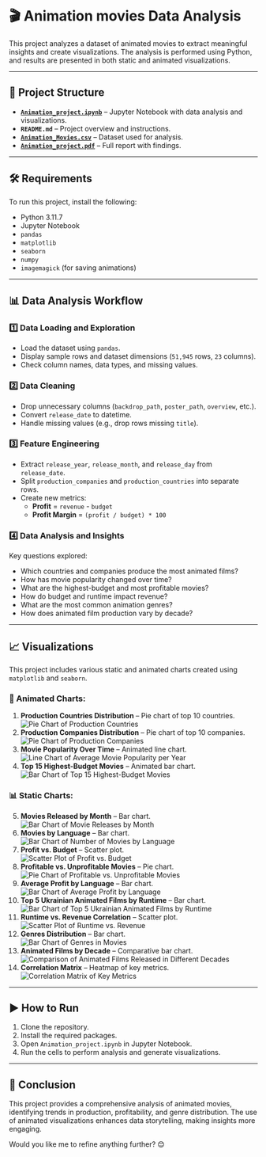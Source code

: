 # 🎬 Animation movies Data Analysis 

This project analyzes a dataset of animated movies to extract meaningful insights and create visualizations. The analysis is performed using Python, and results are presented in both static and animated visualizations.

---

## 📁 Project Structure

- [**`Animation_project.ipynb`**](/Animation_project.ipynb) – Jupyter Notebook with data analysis and visualizations.
- **`README.md`** – Project overview and instructions.
- [**`Animation_Movies.csv`**](/Animation_Movies.csv) – Dataset used for analysis.
- [**`Animation_project.pdf`**](/Animation_project.pdf) – Full report with findings. 

---

## 🛠️ Requirements

To run this project, install the following:

- Python 3.11.7
- Jupyter Notebook
- `pandas`
- `matplotlib`
- `seaborn`
- `numpy`
- `imagemagick` (for saving animations)

---

## 📊 Data Analysis Workflow

### 1️⃣ Data Loading and Exploration
- Load the dataset using `pandas`.
- Display sample rows and dataset dimensions (`51,945` rows, `23` columns).
- Check column names, data types, and missing values.

### 2️⃣ Data Cleaning
- Drop unnecessary columns (`backdrop_path`, `poster_path`, `overview`, etc.).
- Convert `release_date` to datetime.
- Handle missing values (e.g., drop rows missing `title`).

### 3️⃣ Feature Engineering
- Extract `release_year`, `release_month`, and `release_day` from `release_date`.
- Split `production_companies` and `production_countries` into separate rows.
- Create new metrics:
  - **Profit** = `revenue` - `budget`
  - **Profit Margin** = `(profit / budget) * 100`

### 4️⃣ Data Analysis and Insights
Key questions explored:
- Which countries and companies produce the most animated films?
- How has movie popularity changed over time?
- What are the highest-budget and most profitable movies?
- How do budget and runtime impact revenue?
- What are the most common animation genres?
- How does animated film production vary by decade?

---

## 📈 Visualizations

This project includes various static and animated charts created using `matplotlib` and `seaborn`.

### 🎥 Animated Charts:
1. **Production Countries Distribution** – Pie chart of top 10 countries.  
   ![Pie Chart of Production Countries](/5.1.gif)
2. **Production Companies Distribution** – Pie chart of top 10 companies.  
   ![Pie Chart of Production Companies](/5.2.gif)
3. **Movie Popularity Over Time** – Animated line chart.  
   ![Line Chart of Average Movie Popularity per Year](/5.3.gif)
4. **Top 15 Highest-Budget Movies** – Animated bar chart.  
   ![Bar Chart of Top 15 Highest-Budget Movies](/5.4.gif)

### 📊 Static Charts:
5. **Movies Released by Month** – Bar chart.  
   ![Bar Chart of Movie Releases by Month](/5.5.png)
6. **Movies by Language** – Bar chart.  
   ![Bar Chart of Number of Movies by Language](/5.6.png)
7. **Profit vs. Budget** – Scatter plot.  
   ![Scatter Plot of Profit vs. Budget](/5.7.png)
8. **Profitable vs. Unprofitable Movies** – Pie chart.  
   ![Pie Chart of Profitable vs. Unprofitable Movies](/5.8.png)
9. **Average Profit by Language** – Bar chart.  
   ![Bar Chart of Average Profit by Language](/5.9.png)
10. **Top 5 Ukrainian Animated Films by Runtime** – Bar chart.  
   ![Bar Chart of Top 5 Ukrainian Animated Films by Runtime](/5.10.png)
11. **Runtime vs. Revenue Correlation** – Scatter plot.  
   ![Scatter Plot of Runtime vs. Revenue](/5.11.png)
12. **Genres Distribution** – Bar chart.  
   ![Bar Chart of Genres in Movies](/5.12.png)
13. **Animated Films by Decade** – Comparative bar chart.  
   ![Comparison of Animated Films Released in Different Decades](/5.13.png)
14. **Correlation Matrix** – Heatmap of key metrics.  
   ![Correlation Matrix of Key Metrics](/5.14.png)

---

## ▶️ How to Run

1. Clone the repository.
2. Install the required packages.
3. Open `Animation_project.ipynb` in Jupyter Notebook.
4. Run the cells to perform analysis and generate visualizations.

---

## 🏁 Conclusion

This project provides a comprehensive analysis of animated movies, identifying trends in production, profitability, and genre distribution. The use of animated visualizations enhances data storytelling, making insights more engaging.

Would you like me to refine anything further? 😊
